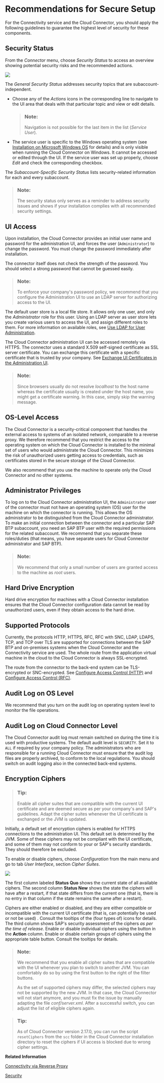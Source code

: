 <!-- loioe7ea82a4bb571014a4ceb61cb7e3d31f -->

# Recommendations for Secure Setup

For the Connectivity service and the Cloud Connector, you should apply the following guidelines to guarantee the highest level of security for these components.



<a name="loioe7ea82a4bb571014a4ceb61cb7e3d31f__section_4031A6F74E6B49F7BF37E118C83AC6A2"/>

## Security Status

From the *Connector* menu, choose *Security Status* to access an overview showing potential security risks and the recommended actions.

![](images/SCC_Recommendations_for_Secure_Setup_1_5f7b7fc.png)



The *General Security Status* addresses security topics that are subaccount-independent.

-   Choose any of the *Actions* icons in the corresponding line to navigate to the UI area that deals with that particular topic and view or edit details.

    > ### Note:  
    > Navigation is not possible for the last item in the list \(*Service User*\).

-   The service user is specific to the Windows operating system \(see [Installation on Microsoft Windows OS](installation-on-microsoft-windows-os-204aaad.md) for details\) and is only visible when running the Cloud Connector on Windows. It cannot be accessed or edited through the UI. If the service user was set up properly, choose *Edit* and check the corresponding checkbox.

The *Subaccount-Specific Security Status* lists security-related information for each and every subaccount.

> ### Note:  
> The security status only serves as a reminder to address security issues and shows if your installation complies with all recommended security settings.



<a name="loioe7ea82a4bb571014a4ceb61cb7e3d31f__section_D4D13AAA27974C84897D87319996AC65"/>

## UI Access

Upon installation, the Cloud Connector provides an initial user name and password for the administration UI, and forces the user \(`Administrator`\) to change the password. You must change the password immediately after installation.

The connector itself does not check the strength of the password. You should select a strong password that cannot be guessed easily.

> ### Note:  
> To enforce your company's password policy, we recommend that you configure the Administration UI to use an LDAP server for authorizing access to the UI.

The default user store is a local file store. It allows only one user, and only the *Administrator* role for this user. Using an LDAP server as user store lets you create various users to access the UI, and assign different roles to them. For more information on available roles, see [Use LDAP for User Administration](use-ldap-for-user-administration-120ceec.md).

The Cloud Connector administration UI can be accessed remotely via HTTPS. The connector uses a standard X.509 self-signed certificate as SSL server certificate. You can exchange this certificate with a specific certificate that is trusted by your company. See [Exchange UI Certificates in the Administration UI](exchange-ui-certificates-in-the-administration-ui-b70bf16.md).

> ### Note:  
> Since browsers usually do not resolve *localhost* to the host name whereas the certificate usually is created under the host name, you might get a certificate warning. In this case, simply skip the warning message.



<a name="loioe7ea82a4bb571014a4ceb61cb7e3d31f__section_1B269F204315446B9885046859490CE4"/>

## OS-Level Access

The Cloud Connector is a security-critical component that handles the external access to systems of an isolated network, comparable to a reverse proxy. We therefore recommend that you restrict the access to the operating system on which the Cloud Connector is installed to the minimal set of users who would administrate the Cloud Connector. This minimizes the risk of unauthorized users getting access to credentials, such as certificates stored in the secure storage of the Cloud Connector.

We also recommend that you use the machine to operate only the Cloud Connector and no other systems.



<a name="loioe7ea82a4bb571014a4ceb61cb7e3d31f__section_C94B6BF6BCB94C9A9190B601D554BA3D"/>

## Administrator Privileges

To log on to the Cloud Connector administration UI, the `Administrator` user of the connector must not have an operating system \(OS\) user for the machine on which the connector is running. This allows the OS administrator to be distinguished from the Cloud Connector administrator. To make an initial connection between the connector and a particular SAP BTP subaccount, you need an SAP BTP user with the required permissions for the related subaccount. We recommend that you separate these roles/duties \(that means, you have separate users for Cloud Connector administrator and SAP BTP\).

> ### Note:  
> We recommend that only a small number of users are granted access to the machine as *root* users.



<a name="loioe7ea82a4bb571014a4ceb61cb7e3d31f__section_F47A19D58D044F219871079D800EAB8D"/>

## Hard Drive Encryption

Hard drive encryption for machines with a Cloud Connector installation ensures that the Cloud Connector configuration data cannot be read by unauthorized users, even if they obtain access to the hard drive.



<a name="loioe7ea82a4bb571014a4ceb61cb7e3d31f__section_93C51D867A5C472B90D6C343487647FD"/>

## Supported Protocols

Currently, the protocols HTTP, HTTPS, RFC, RFC with SNC, LDAP, LDAPS, TCP, and TCP over TLS are supported for connections between the SAP BTP and on-premises systems when the Cloud Connector and the Connectivity service are used. The whole route from the application virtual machine in the cloud to the Cloud Connector is always SSL-encrypted.

The route from the connector to the back-end system can be TLS-encrypted or SNC-encrypted. See [Configure Access Control \(HTTP\)](configure-access-control-http-e7d4927.md) and [Configure Access Control \(RFC\)](configure-access-control-rfc-ca58689.md).



## Audit Log on OS Level

We recommend that you turn on the audit log on operating system level to monitor the file operations.



<a name="loioe7ea82a4bb571014a4ceb61cb7e3d31f__section_1547D9616881441682ED9C1313FB6DE0"/>

## Audit Log on Cloud Connector Level

The Cloud Connector audit log must remain switched on during the time it is used with productive systems. The default audit level is `SECURITY`. Set it to `ALL` if required by your company policy. The administrators who are responsible for a running Cloud Connector must ensure that the audit log files are properly archived, to conform to the local regulations. You should switch on audit logging also in the connected back-end systems.



<a name="loioe7ea82a4bb571014a4ceb61cb7e3d31f__encryption_ciphers"/>

## Encryption Ciphers

> ### Tip:  
> Enable all cipher suites that are compatible with the current UI certificate and are deemed secure as per your company's and SAP's guidelines. Adapt the cipher suites whenever the UI certificate is exchanged or the JVM is updated.

Initially, a default set of encryption ciphers is enabled for HTTPS connections to the administration UI. This default set is determined by the JVM. Some of these ciphers may not be compliant with the UI certificate, and some of them may not conform to your or SAP's security standards. They should therefore be excluded.

To enable or disable ciphers, choose *Configuration* from the main menu and go to tab *User Interface*, section *Cipher Suites*.

![](images/SCC_Recommendations_for_Secure_Setup_2_af9abf6.png)

The first column labeled **Status Quo** shows the current state of all available ciphers. The second column **Status New** shows the state the ciphers will have after a restart, if that state differs from the current one \(that is, there is no entry in that column if the state remains the same after a restart\).

Ciphers are either enabled or disabled, and they are either compatible or incompatible with the current UI certificate \(that is, can potentially be used or not be used\) . Consult the tooltips of the \(four types of\) icons for details. The third column shows SAP's security assessment of the ciphers *as per the time of release*. Enable or disable individual ciphers using the button in the **Action** column. Enable or disable certain groups of ciphers using the appropriate table button. Consult the tooltips for details.

> ### Note:  
> We recommend that you enable all cipher suites that are compatible with the UI whenever you plan to switch to another JVM. You can comfortably do so by using the first button to the right of the filter buttons.
> 
> As the set of supported ciphers may differ, the selected ciphers may not be supported by the new JVM. In that case, the Cloud Connector will not start anymore, and you must fix the issue by manually adapting the file *conf/server.xml*. After a successful switch, you can adjust the list of eligible ciphers again.

> ### Tip:  
> As of Cloud Connector version 2.17.0, you can run the script `resetCiphers` from the `scc` folder in the Cloud Connector installation directory to reset the ciphers if UI access is blocked due to wrong cipher settings.

**Related Information**  


[Connectivity via Reverse Proxy](connectivity-via-reverse-proxy-dde01af.md "The text discusses the use of a reverse proxy as an alternative approach to connect on-premise services to SAP BTP. While it allows for reuse of existing network infrastructure, it exposes services to potential attacks and requires significant involvement from your IT department. The Cloud Connector is recommended as a more secure and efficient solution, providing TLS tunneling and fine-grained access control.")

[Security](security-cb50b61.md "Learn how Cloud Connector features help you manage security.")

